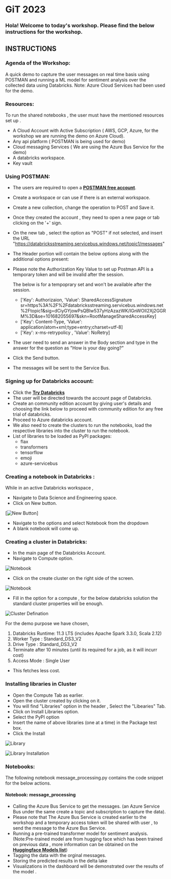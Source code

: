 
# GiT 2023

### Hola! Welcome to today's workshop. Please find the below instructions for the workshop.

## INSTRUCTIONS
### Agenda of the Workshop:

A quick demo to capture the user messages on real time basis using POSTMAN and running a ML model for sentiment analysis over the collected data using Databricks. 
Note: Azure Cloud Services had been used for the demo.

### Resources:
To run the shared notebooks , the user must have the mentioned resources set up . 
* A Cloud Account with Active Subscription ( AWS, GCP, Azure, for the workshop we are running the demo on Azure Cloud).
* Any api platform ( POSTMAN is being used for demo)
* Cloud messaging Services ( We are using the Azure Bus Service for the demo)
* A databricks workspace.
* Key vault

### Using POSTMAN:

 * The users are required to open a **[POSTMAN free account](www.postman.com)**.
 * Create a workspace or can use if there is an external workspace.
 * Create a new collection, change the operation to POST and Save it.
 * Once they created the account , they need to open a new page or tab clicking on the '+' sign.
 * On the new tab , select the option as "POST" if not selected, and insert the URL "https://databricksstreaming.servicebus.windows.net/topic1/messages"
 * The Header portion will contain the below options along with the additional options present:
 * Please note the Authorization Key Value to set up Postman API is a temporary token and will be invalid after the session.
 
     The below is for a tempoprary set and won't be available after the session.
     
      * ['Key': Authorizaion, 'Value': SharedAccessSignature sr=https%3A%2F%2Fdatabricksstreaming.servicebus.windows.net%2Ftopic1&sig=dCiyGYjowPsQBlw537yHzAzazWK/IGnWOIl2Xj2GGRM%3D&se=101682055697&skn=RootManageSharedAccessKey]
      * ['Key': Content-Type, 'Value': application/atom+xml;type=entry;charset=utf-8]
      * ['Key': x-ms-retrypolicy , 'Value': NoRetry]
 * The user need to send an answer in the Body section and type in the answer for the question as "How is your day going?"
 * Click the Send button.
 * The messages will be sent to the Service Bus.

### Signing up for Databricks account:

 * Click the **[Try Databricks](https://www.databricks.com/try-databricks?_gl=1*304qnf*_ga*MzYxMjY1Nzk3LjE2ODI0ODIwNDI.*_ga_PQSEQ3RZQC*MTY4MjY0MjAxOS44LjEuMTY4MjY0MjA1Mi4yNy4wLjA.&_ga=2.130158927.1351879435.1682482042-361265797.1682482042#account)**
 * The user will be directed towards the account page of Databricks.
 * Create an community edition account by giving user's details and choosing the link below to proceed with community edition for any free trial of databricks.
 * Proceed to Azure databricks account.
 * We also need to create the clusters to run the notebooks, load the respective libraries into the cluster to run the notebook.
 * List of libraries to be loaded as PyPI packages:
     * flax
     * transformers
     * tensorflow
     * emoji
     * azure-servicebus


### Creating a notebook in Databricks :
 While in an active Databricks workspace , 
  * Navigate to Data Science and Engineering space.
  * Click on New button.



  [![New Button](/images/Notebook.png)]
  
  
  
  
  
  * Navigate to the options and select Notebook from the dropdown  
  * A blank notebook will come up.

### Creating a cluster in  Databricks:
  * In the main page of the Databricks Account.
  * Navigate to Compute option.
  
  
  
  ![Notebook](/images/NewButton.png)
  
  
  
  
  * Click on the create cluster on the right side of the screen.


  
  ![Notebook](/images/createcompute.png)
  
  
  
  * Fill in the option for a compute , for the below databricks solution the standard cluster properties will be enough.
  
  
  
  
  
  ![Cluster Defination](/images/clustervalues.png)
  
  
  
  
  
  
  
  
  
  
  
  
  
  
  
  
  
  
  
  
   For the demo purpose we have chosen,
   
   1. Databricks Runtime: 11.3 LTS (includes Apache Spark 3.3.0, Scala 2.12)
   2. Worker Type : Standard_DS3_V2
   3. Drive  Type : Standard_DS3_V2
   4. Terminate after 10 minutes (until its required for a job, as it will incurr cost)
   5. Access Mode : Single User
   
  * This fetches less cost.

### Installing libraries in Cluster

  * Open the Compute Tab as earlier.
  * Open the cluster created by clicking on it.
  * You will find "Libraries" option in the header , Select the "Libearies" Tab.
  * Click on Install Libraries option.
  * Select the PyPI option 
  * Insert the name of above libraries (one at a time) in the Package test box.
  * Click the  Install 



  ![Library](/images/library.png)
  
  
  
  
  
  
  
  
  
  
  
  
  
  ![Library Installation](/images/libraryinstall.png)
  
  
  
  
  
  
  
  
  
  
  
  
  
  
 


### Notebooks:
The following notebook message_processing.py contains the code snippet for the below actions.

#### Notebook: message_processing
  * Calling the Azure Bus Service to get the messages. (an Azure Service Bus under the same create a topic and subscription to capture the data). 
  * Please note that The Azure Bus Service is created earlier to the workshop and a temporary access token will be shared with user , to send the message to the Azure Bus Service.
  * Running a pre-trained transformer model for sentiment analysis. (Note:Pre-trained model are from hugging face which has been trained on previous data , more information can be obtained on the **[Huggingface Models list](https://huggingface.co/models)**)
  * Tagging the data with the orginal messages.
  * Storing the predicted results in the delta lake
  * Visualizations in the dashboard will be demonstrated over the results of the model .
